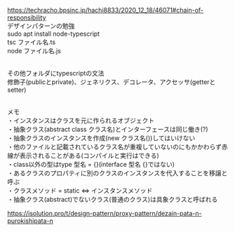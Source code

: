 https://techracho.bpsinc.jp/hachi8833/2020_12_18/46071#chain-of-responsibility<br>
デザインパターンの勉強<br>
sudo apt install node-typescript<br>
tsc ファイル名.ts<br>
node ファイル名.js<br><br>

その他フォルダにtypescriptの文法<br>
修飾子(publicとprivate)、ジェネリクス、デコレータ、アクセッサ(getterとsetter)<br><br>

メモ<br>
・インスタンスはクラスを元に作られるオブジェクト<br>
・抽象クラス(abstract class クラス名)とインターフェースは同じ働き(?)<br>
・抽象クラスのインスタンスを作成(new クラス名())してはいけない<br>
・他のファイルと記載されているクラス名が重複していないのにもかかわらず赤線が表示されることがある(コンパイルと実行はできる)<br>
・class以外の型はtype 型名 = {}(interface 型名 {}ではない)<br>
・あるクラスのプロパティに別のクラスのインスタンスを代入することを移譲と呼ぶ<br>
・クラスメソッド = static <=> インスタンスメソッド<br>
・抽象クラス(abstract)でないクラス(普通のクラス)は具象クラスと呼ばれる<br>

https://isolution.pro/t/design-pattern/proxy-pattern/dezain-pata-n-purokishipata-n